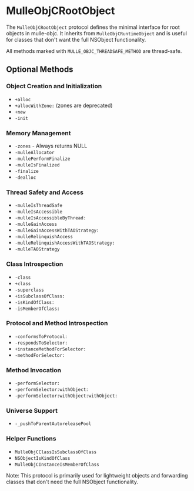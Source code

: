 # MulleObjCRootObject

The `MulleObjCRootObject` protocol defines the minimal interface for root objects in mulle-objc. It inherits from `MulleObjCRuntimeObject` and is useful for classes that don't want the full NSObject functionality.

All methods marked with `MULLE_OBJC_THREADSAFE_METHOD` are thread-safe.

## Optional Methods

### Object Creation and Initialization
- `+alloc`
- `+allocWithZone:` (zones are deprecated)
- `+new`
- `-init`

### Memory Management
- `-zones` - Always returns NULL
- `-mulleAllocator`
- `-mullePerformFinalize`
- `-mulleIsFinalized`
- `-finalize`
- `-dealloc`

### Thread Safety and Access
- `-mulleIsThreadSafe`
- `-mulleIsAccessible`
- `-mulleIsAccessibleByThread:`
- `-mulleGainAccess`
- `-mulleGainAccessWithTAOStrategy:`
- `-mulleRelinquishAccess`
- `-mulleRelinquishAccessWithTAOStrategy:`
- `-mulleTAOStrategy`

### Class Introspection
- `-class`
- `+class`
- `-superclass`
- `+isSubclassOfClass:`
- `-isKindOfClass:`
- `-isMemberOfClass:`

### Protocol and Method Introspection
- `-conformsToProtocol:`
- `-respondsToSelector:`
- `+instanceMethodForSelector:`
- `-methodForSelector:`

### Method Invocation
- `-performSelector:`
- `-performSelector:withObject:`
- `-performSelector:withObject:withObject:`

### Universe Support
- `-_pushToParentAutoreleasePool`

### Helper Functions
- `MulleObjCClassIsSubclassOfClass`
- `NSObjectIsKindOfClass`
- `MulleObjCInstanceIsMemberOfClass`

Note: This protocol is primarily used for lightweight objects and forwarding classes that don't need the full NSObject functionality.
